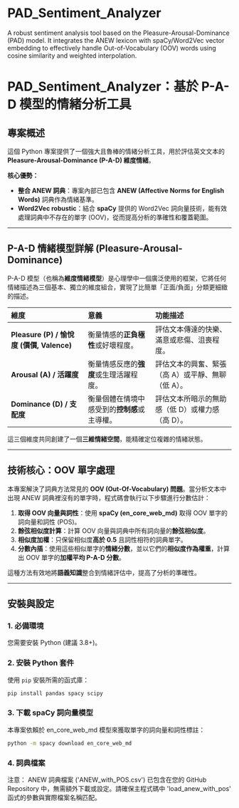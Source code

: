 # PAD_Sentiment_Analyzer
A robust sentiment analysis tool based on the Pleasure-Arousal-Dominance (PAD) model. It integrates the ANEW lexicon with spaCy/Word2Vec vector embedding to effectively handle Out-of-Vocabulary (OOV) words using cosine similarity and weighted interpolation.

# PAD_Sentiment_Analyzer：基於 P-A-D 模型的情緒分析工具

## 專案概述

這個 Python 專案提供了一個強大且魯棒的情緒分析工具，用於評估英文文本的 **Pleasure-Arousal-Dominance (P-A-D) 維度情緒**。

**核心優勢：**
* **整合 ANEW 詞典**：專案內部已包含 **ANEW (Affective Norms for English Words)** 詞典作為情緒基準。
* **Word2Vec robustic**：結合 **spaCy** 提供的 Word2Vec 詞向量技術，能有效處理詞典中不存在的單字 (OOV)，從而提高分析的準確性和覆蓋範圍。

---

## P-A-D 情緒模型詳解 (Pleasure-Arousal-Dominance)

P-A-D 模型（也稱為**維度情緒模型**）是心理學中一個廣泛使用的框架，它將任何情緒描述為三個基本、獨立的維度組合，實現了比簡單「正面/負面」分類更細緻的描述。

| 維度 | 意義 | 功能描述 |
| :--- | :--- | :--- |
| **Pleasure (P) / 愉悅度 (價價, Valence)** | 衡量情感的**正負極性**或好壞程度。 | 評估文本傳達的快樂、滿意或悲傷、沮喪程度。 |
| **Arousal (A) / 活躍度** | 衡量情感反應的**強度**或生理活躍程度。 | 評估文本的興奮、緊張（高 A）或平靜、無聊（低 A）。 |
| **Dominance (D) / 支配度** | 衡量個體在情境中感受到的**控制感**或主導權。 | 評估文本所暗示的無助感（低 D）或權力感（高 D）。 |

這三個維度共同創建了一個**三維情緒空間**，能精確定位複雜的情緒狀態。

---

## 技術核心：OOV 單字處理

本專案解決了詞典方法常見的 **OOV (Out-Of-Vocabulary) 問題**。當分析文本中出現 ANEW 詞典裡沒有的單字時，程式碼會執行以下步驟進行分數估計：

1.  **取得 OOV 向量與詞性**：使用 **spaCy (en\_core\_web\_md)** 取得 OOV 單字的詞向量和詞性 (POS)。
2.  **餘弦相似度計算**：計算 OOV 向量與詞典中所有詞向量的**餘弦相似度**。
3.  **相似度加權**：只保留相似度**高於 $0.5$** 且詞性相符的詞典單字。
4.  **分數內插**：使用這些相似單字的**情緒分數**，並以它們的**相似度作為權重**，計算出 OOV 單字的**加權平均 P-A-D 分數**。

這種方法有效地將**語義知識**整合到情緒評估中，提高了分析的準確性。

---

## 安裝與設定

### 1. 必備環境

您需要安裝 Python (建議 3.8+)。

### 2. 安裝 Python 套件

使用 `pip` 安裝所需的函式庫：

```bash
pip install pandas spacy scipy
```

### 3. 下載 spaCy 詞向量模型
本專案依賴於 en_core_web_md 模型來獲取單字的詞向量和詞性標註：

```bash
python -m spacy download en_core_web_md
```

### 4. 詞典檔案
注意： ANEW 詞典檔案 ('ANEW_with_POS.csv') 已包含在您的 GitHub Repository 中，無需額外下載或設定。請確保主程式碼中 'load_anew_with_pos' 函式的參數與實際檔案名稱匹配。
